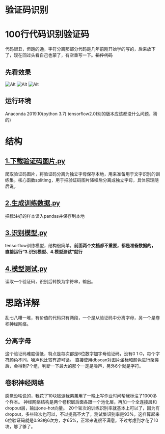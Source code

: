 # 验证码识别
# 100行代码识别验证码
代码很丑，但跑的通，字符分离那部分代码是几年前刚开始学的写的，后来放下了，现在回过头看自己也蒙了，有空重写一下。~~祖传代码~~
## 先看效果
![Alt](https://raw.githubusercontent.com/JLJLJ/Verification-code-identification/master/data/IMG_20191126_172251.jpg)
![Alt](https://raw.githubusercontent.com/JLJLJ/Verification-code-identification/master/data/IMG_20191126_172330.jpg)
![Alt](https://raw.githubusercontent.com/JLJLJ/Verification-code-identification/master/data/IMG_20191126_172413.jpg)
## 运行环境
Anaconda 2019.10(python 3.7)
tensorflow2.0(别的版本应该都没什么问题，猜的)
# 结构
## [1.下载验证码图片.py](https://github.com/JLJLJ/Verification-code-identification/blob/master/1.%E4%B8%8B%E8%BD%BD%E9%AA%8C%E8%AF%81%E7%A0%81%E5%9B%BE%E7%89%87.py)
爬取验证码图片，将验证码分离为独立字母保存本地，用来准备用于文字识别的训练集。核心函数splitImg，用于把验证码图片降噪后分离成独立字母，具体原理随后说。
## [2.生成训练数据.py](https://github.com/JLJLJ/Verification-code-identification/blob/master/2.%E7%94%9F%E6%88%90%E8%AE%AD%E7%BB%83%E6%95%B0%E6%8D%AE.py)
把标注好的样本读入pandas并保存到本地
## [3.识别模型.py](https://github.com/JLJLJ/Verification-code-identification/blob/master/3.%E8%AF%86%E5%88%AB%E6%A8%A1%E5%9E%8B.py)
tensorflow训练模型，结构很简单。**前面两个文档都不重要，都是准备数据的，直接运行“3.识别模型、4.模型测试”就行**
## [4.模型测试.py](https://github.com/JLJLJ/Verification-code-identification/blob/master/4.%E6%A8%A1%E5%9E%8B%E6%B5%8B%E8%AF%95.py)
读取一个验证码，识别后转换为字符串，输出。
# 思路详解
乱七八糟一堆，有价值的代码只有两段，一个是从验证码中分离字母，另一个是卷积神经网络。
## 分离字母
这个验证码难度偏低，特点是每次都是6位数字加字母验证码，没有0 1 O，每个字符颜色不同，噪声也比较有迹可循。
直接使用dbscan对图片坐标和颜色进行聚类后，会得到7个组，判断一下最大的那个一定是噪声，另外6个就是字符。
## 卷积神经网络
感觉没啥说的，我花了10块钱派我弟弟用了一晚上写作业时间帮我标注了1000多个样本。
神经网络结构是两个卷积层后面各跟一个池化层，再加一个全连接层和dropout层，输出one-hot向量。
20个轮次的训练识别率就基本上可以了，因为有dropout，多些轮次也可以，不过提高不大了。测试集识别率是93%，这样算起来6位验证码就是0.93的6次方，才65%，正常来说很不满意，不过考虑到才花了10块，够了够了。
